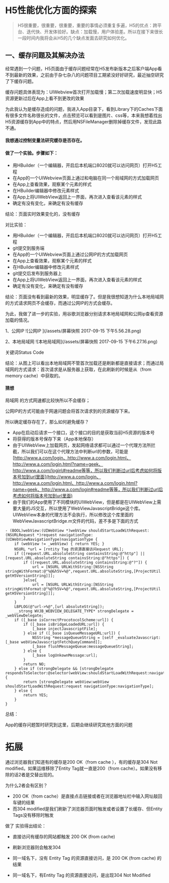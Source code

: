 
# H5性能优化方面的探索

> H5很重要，很重要，很重要，重要的事情必须重复多遍，H5的优点：跨平台、迭代快、开发体验好。缺点：加载慢，用户体验差。所以在接下来很长一段时间内我将会从H5的几个缺点发面去研究如何优化。



## 一、缓存问题及其解决办法

经常遇到一个问题，H5页面由于缓存问题经常在H5发布新版本之后客户端App看不到最新的效果，之前由于杂七杂八的问题项目工期紧没好好研究，最近抽空研究了下缓存问题。

缓存问题具体表现为：UIWebview首次打开加载慢；第二次加载速度明显快；H5资源更新过后在App上看不到更改的效果

为此我认为是缓存造成的问题，我进入App目录下，看到Library下的Caches下面有很多文件名称很长的文件，点击预览可以看到是图片、css等，本来我想着找出H5资源缓存到App中的特点，然后用NSFileManager删除掉缓存文件，发现此路不通。

#### 我想通过控制变量法研究缓存是否存在。

#### 做了一个实验。步骤如下：

* 用HBuilder（一个编辑器，开启后本机端口8020就可以访问网页）打开H5工程
* 在App的一个UIWebview页面上通过和电脑在同一个局域网的方式加载网页
* 在App上查看效果，观察某个元素的样式
* 在HBuilder编辑器中修改元素样式
* 在App上将UIWebView返回上一界面，再次进入查看该元素的样式
* 确定有没有变化，来确定有没有缓存

结论：页面实时效果变化的，没有缓存

对比实验：

* 用HBuilder（一个编辑器，开启后本机端口8020就可以访问网页）打开H5工程
* git提交到服务端
* 在App的一个UIWebview页面上通过公网IP的方式加载网页
* 在App上查看效果，观察某个元素的样式
* 在HBuilder编辑器中修改元素样式
* git提交后发布到服务器上
* 在App上将UIWebView返回上一界面，再次进入查看该元素的样式
* 确定有没有变化，来确定有没有缓存

结论：页面没有看到最新的效果，明显缓存了。但是我很想知道为什么本地局域网的方式请求网页不会缓存，而通过公网IP的方式会缓存。

为此，我做了进一步的实验，用谷歌浏览器分别请求本地局域网和公网ip查看资源加载的情况。

1、公网IP
![公网IP
](/assets/屏幕快照 2017-09-15 下午5.56.28.png)

2、本地局域网
![本地局域网](/assets/屏幕快照 2017-09-15 下午6.27.16.png)

关键词Status Code

结论：从图上可以看出本地局域网不管首次加载还是刷新都是直接请求；而通过局域网的方式请求：首次请求是从服务器上获取，在此刷新的时候是从（from memory cache）中获取的。

#### 猜想

局域网 的方式网速都比较快所以不会缓存；

公网IP的方式可能由于网速问题会将首次请求到的资源缓存下来。

所以确定缓存存在了，那么如何避免缓存？

* App在启动后请求一个接口，这个接口的目的是获取当前H5资源的版本号
* 将获得的版本号保存下来（App本地保存）
* 由于UIWebView上加载网页，发起网络请求都可以通过一个代理方法所拦截，所以我们可以在这个代理方法中判断url的参数，可能是[http://www.a.com/login、http://www.a.com/login.html、http://www.a.com/login.html?name=geek、http://www.a.com/login\#readme等等，所以我们判断过url后考虑如何将版本号加到url里面](http://www.a.com/login、http://www.a.com/login.html、http://www.a.com/login.html?name=geek、http://www.a.com/login#readme等等，所以我们判断过url后考虑如何将版本号加到url里面)
* 由于我们的App使用了不同模块的UIWebView，但是都是在UIWebView上需要大量的JS交互，所以使用了WebViewJavascriptBridge这个库。UIWebView本身的代理方法不会执行，所以修改这个库里面的WebViewJavascriptBridge.m文件的代码，差不多是下面的方式

```
- (BOOL)webView:(UIWebView *)webView shouldStartLoadWithRequest:(NSURLRequest *)request navigationType:(UIWebViewNavigationType)navigationType {
    if (webView != _webView) { return YES; }
    NSURL *url = [rntity Tag 的资源直接访问equest URL];
    if ([request.URL.absoluteString containsString:@"http"] || [request.URL.absoluteString containsString:@"https"]) {
        if ([request.URL.absoluteString containsString:@"?"]) {
            url = [NSURL URLWithString:[NSString stringWithFormat:@"%@&h5V=%@",request.URL.absoluteString,[ProjectUtil getH5VersionString]]];
        }else{
            url = [NSURL URLWithString:[NSString stringWithFormat:@"%@?h5V=%@",request.URL.absoluteString,[ProjectUtil getH5VersionString]]];
        }
    }
    LBPLOG(@"url->%@",[url absoluteString]);
    __strong WVJB_WEBVIEW_DELEGATE_TYPE* strongDelegate = _webViewDelegate;
    if ([_base isCorrectProcotocolScheme:url]) {
        if ([_base isBridgeLoadedURL:url]) {
            [_base injectJavascriptFile];
        } else if ([_base isQueueMessageURL:url]) {
            NSString *messageQueueString = [self _evaluateJavascript:[_base webViewJavascriptFetchQueyCommand]];
            [_base flushMessageQueue:messageQueueString];
        } else {
            [_base logUnkownMessage:url];
        }
        return NO;
    } else if (strongDelegate && [strongDelegate respondsToSelector:@selector(webView:shouldStartLoadWithRequest:navigationType:)]) {
        return [strongDelegate webView:webView shouldStartLoadWithRequest:request navigationType:navigationType];
    } else {
        return YES;
    }
}
```

总结：

App的缓存问题暂时研究到这里，后期会继续研究其他方面的问题

# 拓展

通过浏览器我们知道有的缓存是200 OK（from cache ），有的缓存是304 Not modified。如果运维移除了Entity Tag就一直是200（from cache）。如果没有移除的话2者是交替出现的。



为什么2者会有区别？

* 200 OK（from cache）是直接点击链接或者在浏览器地址栏中输入网址敲回车键的结果
* 而304 modified是我们刷新了浏览器页面时触发或者设置了长缓存、但Entity Tags没有移除时触发

做了 实验得出结论：

* 直接访问有缓存的网站都触发 200 OK \(from cache\)

* 刷新浏览器则会触发304

* 同一域名下，没有 Entity Tag 的资源直接访问，是 200 OK \(from cache\) 的结果

* 同一域名下，有Entity Tag 的资源直接访问，是出现304 Not Modified

